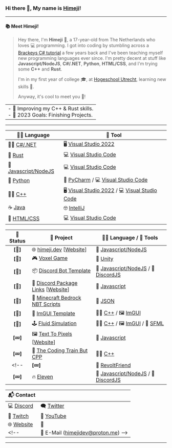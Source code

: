 <!-- ![banner](img/banner.png) -->
### Hi there 👋, My name is [Himeji](https://himeji.dev/)!

---
#### 📚 **Meet Himeji!**
> Hey there, I'm **Himeji** 👋, a 17-year-old from The Netherlands who loves 💻 programming. I got into coding by stumbling across a [Brackeys C# tutorial](https://www.youtube.com/watch?v=jGD0vn-QIkg&ab_channel=Brackeys) a few years back and I've been teaching myself new programming languages ever since. I'm pretty decent at stuff like **Javascript/NodeJS**, **C#/.NET**, **Python**, **HTML/CSS**, and I'm trying some **C++** and **Rust**.
> 
> I'm in my first year of college 🎓, at [Hogeschool Utrecht](https://hu.nl/), learning new skills 🚀.
> 
> Anyway, it's cool to meet you 🤝!

<table><tr><td>
- 🌱 Improving my C++ & Rust skills.</br>
- 🥅 2023 Goals: Finishing Projects.</br>
<!-- - 🐱‍💻 Current project: <a href="https://github.com/HimejiDev/RevoltFriend">RevoltFriend</a>.</br> -->
</td></tr></table>

---

| 👨‍💻 Language | 🧰 Tool |
| --- | ---- |
| 🐱‍👤 [C#/.NET](https://dotnet.microsoft.com/en-us/) | 🖥️ [Visual Studio 2022](https://visualstudio.microsoft.com/vs/) |
| 🦀 [Rust](https://www.rust-lang.org/) | 💻 [Visual Studio Code](https://code.visualstudio.com) |
| 💬 [Javascript/NodeJS](https://nodejs.org/en) | 💻 [Visual Studio Code](https://code.visualstudio.com) |
| 🐍 [Python](https://www.python.org/) | 🐍 [PyCharm](https://www.jetbrains.com/pycharm/) /  💻 [Visual Studio Code](https://code.visualstudio.com)  |
| 🐱‍👤 [C++](https://gcc.gnu.org/) | 🖥️ [Visual Studio 2022](https://visualstudio.microsoft.com/vs/) /  💻 [Visual Studio Code](https://code.visualstudio.com)  |
| ☕ [Java](https://dotnet.microsoft.com/en-us/) | 🤓 [IntelliJ](https://www.jetbrains.com/idea/download/?fromIDE=#section=windows) |
| 🎨 [HTML/CSS](https://www.w3schools.com/) | 💻 [Visual Studio Code](https://code.visualstudio.com) |

| 🚧 Status | 💼 Project | 👨‍💻 Language / 🧰 Tools |
| :---: | ---- | ---- |
| **[🚧]** | 🌐 [himeji.dev](https://github.com/HimejiDev/himeji.dev) [[Website](https://himeji.dev/)] | 💬 [Javascript/NodeJS](https://nodejs.org/en)  |
| **[🚧]** | 🎮 [Voxel Game](https://github.com/HimejiDev/Voxel-Game) | 🌌 [Unity](https://unity.com/)  |
| **[🌟]** | 📦 [Discord Bot Template](https://github.com/HimejiDev/DiscordBotTemplate) | 💬 [Javascript/NodeJS](https://nodejs.org/en) / 🤖 [DiscordJS](https://discord.js.org/#/) |
| **[🌟]** | 🔗 [Discord Package Links](https://github.com/HimejiDev/DiscordPackageLinks) [[Website](https://himejidev.github.io/DiscordPackageLinks/)] | 💬 [Javascript](https://www.javascript.com/) |
| **[🌟]** | 💾 [Minecraft Bedrock NBT Scripts](https://github.com/HimejiDev/minecraft-nbt) | 💾 [JSON]() |
| **[🌟]** | 🎨 [ImGUI Template](https://github.com/HimejiDev/ImGui-Template) | 🐱‍👤 [C++](https://gcc.gnu.org/) / 🖼️ [ImGUI](https://github.com/ocornut/imgui) |
| **[🌟]** | 🕹️ [Fluid Simulation](https://github.com/Steve987321/CooleSimulatie) | 🐱‍👤 [C++](https://gcc.gnu.org/) / 🖼️ [ImGUI](https://github.com/ocornut/imgui) / 🎨 [SFML](https://github.com/SFML/SFML) |
| **[💤]** | 🖼️ [Text To Pixels](https://github.com/HimejiDev/text-to-pixels) [[Website](https://himejidev.github.io/text-to-pixels/)] | 💬 [Javascript](https://www.javascript.com/) |
| **[💤]** | 🚂 [The Coding Train But CPP](https://github.com/HimejiDev/TheCodingTrainButCPP) | 🐱‍👤 [C++](https://gcc.gnu.org/) |
<!--| **[💤]** | 🌟 [RevoltFriend](https://github.com/HimejiDev/RevoltFriend) | 💬 [Javascript/NodeJS](https://nodejs.org/en) / 🤖 [RevoltJS](https://developers.revolt.chat/stack/revolt.js/guide/overview) |
| **[💤]** | 🔥 [Eleven](https://github.com/HimejiDev/Eleven) | 💬 [Javascript/NodeJS](https://nodejs.org/en) / 🤖 [DiscordJS](https://discord.js.org/#/) | -->

| 📬 Contact |  |
| --- | ---- |
 | 💻 [Discord](https://www.discord.com/users/706262422251634809) | 🗨️ [Twitter](https://twitter.com/h1m3ji) |
|  🔴 [Twitch](https://twitch.tv/himejimc) | 🎥 [YouTube](https://youtube.com/@himeji.) | 
| 🌐 [Website](https://himeji.dev/) | 🎉 |
<!-- | 📧 E-Mail (himejidev@proton.me) -->

---
<!-- 
[![Github Stats](https://github-readme-stats.vercel.app/api?username=himejidev)](https://github.com/anuraghazra/github-readme-stats)

---
[![buy_me_a_coffee](img/buymeacoffee.png)](https://www.buymeacoffee.com/himeji) -->
